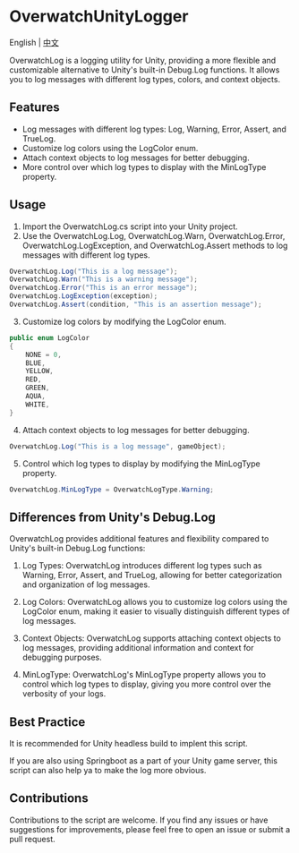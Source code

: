 # OverwatchUnityLogger
English | [中文](https://github.com/Shepherd0619/OverwatchUnityLogger/blob/master/README_zh-CN.md#overwatchunitylogger)

OverwatchLog is a logging utility for Unity, providing a more flexible and customizable alternative to Unity's built-in Debug.Log functions. It allows you to log messages with different log types, colors, and context objects.

## Features

- Log messages with different log types: Log, Warning, Error, Assert, and TrueLog.
- Customize log colors using the LogColor enum.
- Attach context objects to log messages for better debugging.
- More control over which log types to display with the MinLogType property.

## Usage

1. Import the OverwatchLog.cs script into your Unity project.
2. Use the OverwatchLog.Log, OverwatchLog.Warn, OverwatchLog.Error, OverwatchLog.LogException, and OverwatchLog.Assert methods to log messages with different log types.

```csharp
OverwatchLog.Log("This is a log message");
OverwatchLog.Warn("This is a warning message");
OverwatchLog.Error("This is an error message");
OverwatchLog.LogException(exception);
OverwatchLog.Assert(condition, "This is an assertion message");
```

3. Customize log colors by modifying the LogColor enum.

```csharp
public enum LogColor
{
    NONE = 0,
    BLUE,
    YELLOW,
    RED,
    GREEN,
    AQUA,
    WHITE,
}
```

4. Attach context objects to log messages for better debugging.

```csharp
OverwatchLog.Log("This is a log message", gameObject);
```

5. Control which log types to display by modifying the MinLogType property.

```csharp
OverwatchLog.MinLogType = OverwatchLogType.Warning;
```

## Differences from Unity's Debug.Log

OverwatchLog provides additional features and flexibility compared to Unity's built-in Debug.Log functions:

1. Log Types: OverwatchLog introduces different log types such as Warning, Error, Assert, and TrueLog, allowing for better categorization and organization of log messages.

2. Log Colors: OverwatchLog allows you to customize log colors using the LogColor enum, making it easier to visually distinguish different types of log messages.

3. Context Objects: OverwatchLog supports attaching context objects to log messages, providing additional information and context for debugging purposes.

4. MinLogType: OverwatchLog's MinLogType property allows you to control which log types to display, giving you more control over the verbosity of your logs.

## Best Practice

It is recommended for Unity headless build to implent this script.

If you are also using Springboot as a part of your Unity game server, this script can also help ya to make the log more obvious.

## Contributions

Contributions to the script are welcome. If you find any issues or have suggestions for improvements, please feel free to open an issue or submit a pull request.
